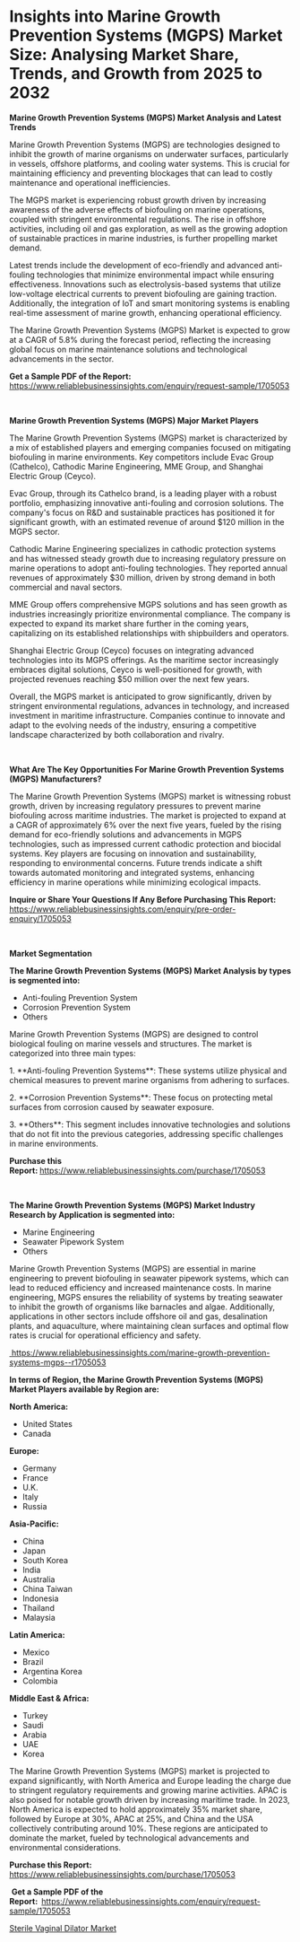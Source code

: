 <p><h1>Insights into Marine Growth Prevention Systems (MGPS) Market Size: Analysing Market Share, Trends, and Growth from 2025 to 2032</h1></p><p><strong>Marine Growth Prevention Systems (MGPS) Market Analysis and Latest Trends</strong></p>
<p><p>Marine Growth Prevention Systems (MGPS) are technologies designed to inhibit the growth of marine organisms on underwater surfaces, particularly in vessels, offshore platforms, and cooling water systems. This is crucial for maintaining efficiency and preventing blockages that can lead to costly maintenance and operational inefficiencies.</p><p>The MGPS market is experiencing robust growth driven by increasing awareness of the adverse effects of biofouling on marine operations, coupled with stringent environmental regulations. The rise in offshore activities, including oil and gas exploration, as well as the growing adoption of sustainable practices in marine industries, is further propelling market demand. </p><p>Latest trends include the development of eco-friendly and advanced anti-fouling technologies that minimize environmental impact while ensuring effectiveness. Innovations such as electrolysis-based systems that utilize low-voltage electrical currents to prevent biofouling are gaining traction. Additionally, the integration of IoT and smart monitoring systems is enabling real-time assessment of marine growth, enhancing operational efficiency.</p><p>The Marine Growth Prevention Systems (MGPS) Market is expected to grow at a CAGR of 5.8% during the forecast period, reflecting the increasing global focus on marine maintenance solutions and technological advancements in the sector.</p></p>
<p><strong>Get a Sample PDF of the Report:&nbsp;</strong> <a href="https://www.reliablebusinessinsights.com/enquiry/request-sample/1705053?utm_campaign=3007&utm_medium=2&utm_source=Github&utm_content=ia&utm_term=27032025&utm_id=marine-growth-prevention-systems-mgps">https://www.reliablebusinessinsights.com/enquiry/request-sample/1705053</a></p>
<p>&nbsp;</p>
<p><strong>Marine Growth Prevention Systems (MGPS) Major Market Players</strong></p>
<p><p>The Marine Growth Prevention Systems (MGPS) market is characterized by a mix of established players and emerging companies focused on mitigating biofouling in marine environments. Key competitors include Evac Group (Cathelco), Cathodic Marine Engineering, MME Group, and Shanghai Electric Group (Ceyco).</p><p>Evac Group, through its Cathelco brand, is a leading player with a robust portfolio, emphasizing innovative anti-fouling and corrosion solutions. The company's focus on R&D and sustainable practices has positioned it for significant growth, with an estimated revenue of around $120 million in the MGPS sector.</p><p>Cathodic Marine Engineering specializes in cathodic protection systems and has witnessed steady growth due to increasing regulatory pressure on marine operations to adopt anti-fouling technologies. They reported annual revenues of approximately $30 million, driven by strong demand in both commercial and naval sectors.</p><p>MME Group offers comprehensive MGPS solutions and has seen growth as industries increasingly prioritize environmental compliance. The company is expected to expand its market share further in the coming years, capitalizing on its established relationships with shipbuilders and operators.</p><p>Shanghai Electric Group (Ceyco) focuses on integrating advanced technologies into its MGPS offerings. As the maritime sector increasingly embraces digital solutions, Ceyco is well-positioned for growth, with projected revenues reaching $50 million over the next few years.</p><p>Overall, the MGPS market is anticipated to grow significantly, driven by stringent environmental regulations, advances in technology, and increased investment in maritime infrastructure. Companies continue to innovate and adapt to the evolving needs of the industry, ensuring a competitive landscape characterized by both collaboration and rivalry.</p></p>
<p>&nbsp;</p>
<p><strong>What Are The Key Opportunities For Marine Growth Prevention Systems (MGPS) Manufacturers?</strong></p>
<p><p>The Marine Growth Prevention Systems (MGPS) market is witnessing robust growth, driven by increasing regulatory pressures to prevent marine biofouling across maritime industries. The market is projected to expand at a CAGR of approximately 6% over the next five years, fueled by the rising demand for eco-friendly solutions and advancements in MGPS technologies, such as impressed current cathodic protection and biocidal systems. Key players are focusing on innovation and sustainability, responding to environmental concerns. Future trends indicate a shift towards automated monitoring and integrated systems, enhancing efficiency in marine operations while minimizing ecological impacts.</p></p>
<p><strong>Inquire or Share Your Questions If Any Before Purchasing This Report:</strong> <a href="https://www.reliablebusinessinsights.com/enquiry/pre-order-enquiry/1705053?utm_campaign=3007&utm_medium=2&utm_source=Github&utm_content=ia&utm_term=27032025&utm_id=marine-growth-prevention-systems-mgps">https://www.reliablebusinessinsights.com/enquiry/pre-order-enquiry/1705053</a></p>
<p>&nbsp;</p>
<p><strong>Market Segmentation</strong></p>
<p><strong>The Marine Growth Prevention Systems (MGPS) Market Analysis by types is segmented into:</strong></p>
<p><ul><li>Anti-fouling Prevention System</li><li>Corrosion Prevention System</li><li>Others</li></ul></p>
<p><p>Marine Growth Prevention Systems (MGPS) are designed to control biological fouling on marine vessels and structures. The market is categorized into three main types: </p><p>1. **Anti-fouling Prevention Systems**: These systems utilize physical and chemical measures to prevent marine organisms from adhering to surfaces.</p><p>2. **Corrosion Prevention Systems**: These focus on protecting metal surfaces from corrosion caused by seawater exposure.</p><p>3. **Others**: This segment includes innovative technologies and solutions that do not fit into the previous categories, addressing specific challenges in marine environments.</p></p>
<p><strong>Purchase this Report:&nbsp;</strong><a href="https://www.reliablebusinessinsights.com/purchase/1705053?utm_campaign=3007&utm_medium=2&utm_source=Github&utm_content=ia&utm_term=27032025&utm_id=marine-growth-prevention-systems-mgps">https://www.reliablebusinessinsights.com/purchase/1705053</a></p>
<p>&nbsp;</p>
<p><strong>The Marine Growth Prevention Systems (MGPS) Market Industry Research by Application is segmented into:</strong></p>
<p><ul><li>Marine Engineering</li><li>Seawater Pipework System</li><li>Others</li></ul></p>
<p><p>Marine Growth Prevention Systems (MGPS) are essential in marine engineering to prevent biofouling in seawater pipework systems, which can lead to reduced efficiency and increased maintenance costs. In marine engineering, MGPS ensures the reliability of systems by treating seawater to inhibit the growth of organisms like barnacles and algae. Additionally, applications in other sectors include offshore oil and gas, desalination plants, and aquaculture, where maintaining clean surfaces and optimal flow rates is crucial for operational efficiency and safety.</p></p>
<p><a href="https://www.reliablebusinessinsights.com/marine-growth-prevention-systems-mgps--r1705053?utm_campaign=3007&utm_medium=2&utm_source=Github&utm_content=ia&utm_term=27032025&utm_id=marine-growth-prevention-systems-mgps">&nbsp;https://www.reliablebusinessinsights.com/marine-growth-prevention-systems-mgps--r1705053</a></p>
<p><strong>In terms of Region, the Marine Growth Prevention Systems (MGPS) Market Players available by Region are:</strong></p>
<p>
    <p> <strong> North America: </strong>
        <ul>
            <li>United States</li>
            <li>Canada</li>
        </ul>
        </p> 
    <p> <strong> Europe: </strong>
        <ul>
            <li>Germany</li>
            <li>France</li>
            <li>U.K.</li>
            <li>Italy</li>
            <li>Russia</li>
        </ul>
        </p> 
    <p> <strong> Asia-Pacific: </strong>
        <ul>
            <li>China</li>
            <li>Japan</li>
            <li>South Korea</li>
            <li>India</li>
            <li>Australia</li>
            <li>China Taiwan</li>
            <li>Indonesia</li>
            <li>Thailand</li>
            <li>Malaysia</li>
        </ul>
        </p> 
    <p> <strong> Latin America: </strong>
        <ul>
            <li>Mexico</li>
            <li>Brazil</li>
            <li>Argentina Korea</li>
            <li>Colombia</li>
        </ul>
        </p> 
    <p> <strong> Middle East & Africa: </strong>
        <ul>
            <li>Turkey</li>
            <li>Saudi</li>
            <li>Arabia</li>
            <li>UAE</li>
            <li>Korea</li>
        </ul>
    </p>
    </p>
<p><p>The Marine Growth Prevention Systems (MGPS) market is projected to expand significantly, with North America and Europe leading the charge due to stringent regulatory requirements and growing marine activities. APAC is also poised for notable growth driven by increasing maritime trade. In 2023, North America is expected to hold approximately 35% market share, followed by Europe at 30%, APAC at 25%, and China and the USA collectively contributing around 10%. These regions are anticipated to dominate the market, fueled by technological advancements and environmental considerations.</p></p>
<p><strong>Purchase this Report: </strong><a href="https://www.reliablebusinessinsights.com/purchase/1705053?utm_campaign=3007&utm_medium=2&utm_source=Github&utm_content=ia&utm_term=27032025&utm_id=marine-growth-prevention-systems-mgps">https://www.reliablebusinessinsights.com/purchase/1705053</a></p>
<p>&nbsp;<strong>Get a Sample PDF of the Report:&nbsp;&nbsp;</strong><a href="https://www.reliablebusinessinsights.com/enquiry/request-sample/1705053?utm_campaign=3007&utm_medium=2&utm_source=Github&utm_content=ia&utm_term=27032025&utm_id=marine-growth-prevention-systems-mgps">https://www.reliablebusinessinsights.com/enquiry/request-sample/1705053</a></p>
<p><strong></strong></p>
<p><p><a href="https://github.com/lotoahshaiek/Market-Research-Report-List-1/blob/main/sterile-vaginal-dilator-market.md?utm_campaign=3007&utm_medium=2&utm_source=Github&utm_content=ia&utm_term=27032025&utm_id=marine-growth-prevention-systems-mgps">Sterile Vaginal Dilator Market</a></p></p>